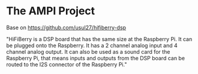 The AMPI Project
=============

Base on https://github.com/usul27/hifiberry-dsp


"HiFiBerry is a DSP board that has the same size at the Raspberry Pi. It can be plugged onto the Raspberry. 
It has a 2 channel analog input and 4 channel analog output. It can also be used as a sound card for the Raspberry Pi,
that means inputs and outputs from the DSP board can be routed to the I2S connector of the Raspberry Pi."
